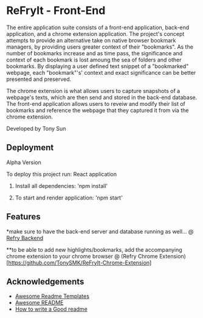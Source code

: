 # ReFryIt - Front-End

The entire application suite consists of a front-end application,
back-end application, and a chrome extension application.
The project's concept attempts to provide an alternative take on native
browser bookmark managers, by providing users greater context of their "bookmarks".
As the number of bookmarks increase and as time pass, the significance and context of
each bookmark is lost amoung the sea of folders and other bookmarks. By displaying a user
defined text snippet of a "bookmarked" webpage, each "bookmark"'s' context
and exact significance can be better presented and preserved.

The chrome extension is what allows users to capture snapshots of
a webpage's texts, which are then send and stored in the back-end database.
The front-end application allows users to reveiw and modify their list of bookmarks
and reference the webpage that they captured it from via the chrome extension.

Developed by Tony Sun

## Deployment

Alpha Version

To deploy this project run: React application

1. Install all dependencies:
   'npm install'

2. To start and render application:
   'npm start'

## Features

\*make sure to have the back-end server and database running as well...
@ [Refry Backend](https://github.com/TonySMK/ReFryIt-Backend)

\*\*to be able to add new highlights/bookmarks, add the accompanying chrome extension to your chrome browser
@ (Refry Chrome Extension)[https://github.com/TonySMK/ReFryIt-Chrome-Extension]

## Acknowledgements

- [Awesome Readme Templates](https://awesomeopensource.com/project/elangosundar/awesome-README-templates)
- [Awesome README](https://github.com/matiassingers/awesome-readme)
- [How to write a Good readme](https://bulldogjob.com/news/449-how-to-write-a-good-readme-for-your-github-project)
